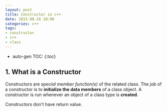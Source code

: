 ```yaml
---
layout: post
title: Constructor in c++
date: 2015-08-26 10:00
categories: c++
tags:
- constructor
- c++
- class
---
```


* auto-gen TOC:
{:toc}

## 1. What is a **Constructor**

Constructors are *special member function(s)* of the related class. The job of a constructor is to **initialize the data members** of a class object. A constructor is run whenever an object of a class type is **created**.

Constructors don't have return value.


